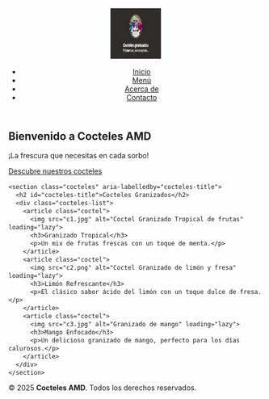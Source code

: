 <!DOCTYPE html>
<html lang="es">
<head>
  <meta charset="UTF-8">
  <meta name="viewport" content="width=device-width, initial-scale=1.0">
  <meta name="description" content="Refresca tu día con Cocteles AMD: los mejores cocteles granizados de sabores únicos.">
  <title>Cocteles AMD | Granizados con Sabor</title>
  <link rel="stylesheet" href="style.css">
  <link rel="preload" href="logo.jpg" as="image">
</head>
<body>
  <header>
    <div class="logo">
      <img src="logo.jpg" alt="Logo de Cocteles AMD" width="100" height="100">
    </div>
    <nav>
      <ul>
        <li><a href="#">Inicio</a></li>
        <li><a href="#">Menú</a></li>
        <li><a href="#">Acerca de</a></li>
        <li><a href="#">Contacto</a></li>
      </ul>
    </nav>
  </header>

  <main>
    <section class="hero">
      <h1>Bienvenido a <strong>Cocteles AMD</strong></h1>
      <p>¡La frescura que necesitas en cada sorbo!</p>
      <a href="#" class="cta-button" aria-label="Descubre nuestros cocteles granizados">Descubre nuestros cocteles</a>
    </section>

    <section class="cocteles" aria-labelledby="cocteles-title">
      <h2 id="cocteles-title">Cocteles Granizados</h2>
      <div class="cocteles-list">
        <article class="coctel">
          <img src="c1.jpg" alt="Coctel Granizado Tropical de frutas" loading="lazy">
          <h3>Granizado Tropical</h3>
          <p>Un mix de frutas frescas con un toque de menta.</p>
        </article>
        <article class="coctel">
          <img src="c2.png" alt="Coctel Granizado de limón y fresa" loading="lazy">
          <h3>Limón Refrescante</h3>
          <p>El clásico sabor ácido del limón con un toque dulce de fresa.</p>
        </article>
        <article class="coctel">
          <img src="c3.jpg" alt="Granizado de mango" loading="lazy">
          <h3>Mango Enfocado</h3>
          <p>Un delicioso granizado de mango, perfecto para los días calurosos.</p>
        </article>
      </div>
    </section>
  </main>

  <footer>
    <p>&copy; 2025 <strong>Cocteles AMD</strong>. Todos los derechos reservados.</p>
  </footer>
</body>
</html>





